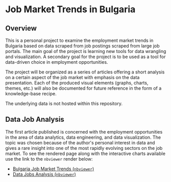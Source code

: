 # Job Market Trends in Bulgaria

## Overview

This is a personal project to examine the employment market trends in Bulgaria based on data scraped from job postings scraped from large job portals. The main goal of the project is learning new tools for data wrangling and visualization. A secondary goal for the project is to be used as a tool for data-driven choice in employment opportunities.


The project will be organized as a series of articles offering a short analysis on a certain aspect of the job market with emphasis on the data presentation. Each of the produced visual elements (graphs, charts, themes, etc.) will also be documented for future reference in the form of a knowledge-base recipe.


The underlying data is not hosted within this repository.


## Data Job Analysis

The first article published is concerned with the employment opportunities in the area of data analytics, data engineering, and data visualization. The topic was chosen because of the author's personal interest in data and gives a rare insight into one of the most rapidly evolving sectors on the job market. To see the rendered page along with the interactive charts available use the link to the `nbviewer` render below:

- [Bulgaria Job Market Trends (`nbviewer`)](https://nbviewer.jupyter.org/github/nikolovdeyan/Job_Market_Trends_Bulgaria/blob/master/wb_alljobs/All_Offers_Analysis.ipynb)
- [Data Jobs Analysis  (`nbviewer`)](https://nbviewer.jupyter.org/github/nikolovdeyan/Job_Market_Trends_Bulgaria/blob/master/wb_datajobs/Data_Offers_Analysis.ipynb)
